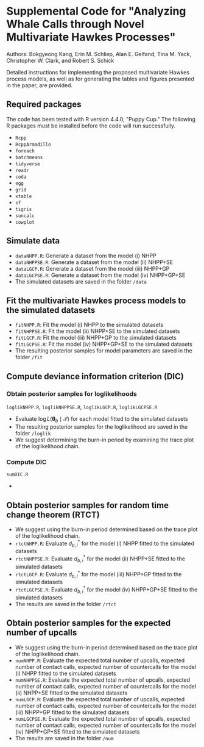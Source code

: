 # Supplemental Code for "Analyzing Whale Calls through Novel Multivariate Hawkes Processes"
Authors: Bokgyeong Kang, Erin M. Schliep, Alan E. Gelfand, Tina M. Yack, Christopher W. Clark, and Robert S. Schick

Detailed instructions for implementing the proposed multivariate Hawkes process models, as well as for generating the tables and figures presented in the paper, are provided.

## Required packages
The code has been tested with R version 4.4.0, "Puppy Cup."  The following R packages must be installed before the code will run successfully.

- `Rcpp`
- `RcppArmadillo`
- `foreach`
- `batchmeans`
- `tidyverse`
- `readr`
- `coda`
- `egg`
- `grid`
- `xtable`
- `sf`
- `tigris`
- `suncalc`
- `cowplot`

## Simulate data
- `dataNHPP.R`: Generate a dataset from the model (i) NHPP
- `dataNHPPSE.R`: Generate a dataset from the model (ii) NHPP+SE
- `dataLGCP.R`: Generate a dataset from the model (iii) NHPP+GP
- `dataLGCPSE.R`: Generate a dataset from the model (iv) NHPP+GP+SE
- The simulated datasets are saved in the folder `/data`

## Fit the multivariate Hawkes process models to the simulated datasets 
- `fitNHPP.R`: Fit the model (i) NHPP to the simulated datasets
- `fitNHPPSE.R`: Fit the model (ii) NHPP+SE to the simulated datasets
- `fitLGCP.R`: Fit the model (iii) NHPP+GP to the simulated datasets
- `fitLGCPSE.R`: Fit the model (iv) NHPP+GP+SE to the simulated datasets
- The resulting posterior samples for model parameters are saved in the folder `/fit`

## Compute deviance information criterion (DIC) 

### Obtain posterior samples for loglikelihoods

`loglikNHPP.R`, `loglikNHPPSE.R`, `loglikLGCP.R`, `loglikLGCPSE.R`

- Evaluate $\log L(\boldsymbol{\theta}_b \mid \mathcal{T})$ for each model fitted to the simulated datasets
- The resulting posterior samples for the loglikelihood  are saved in the folder `/loglik`
- We suggest determining the burn-in period by examining the trace plot of the loglikelihood chain.

### Compute DIC

`sumDIC.R`

- 


## Obtain posterior samples for random time change theorem (RTCT)
- We suggest using the burn-in period determined based on the trace plot of the loglikelihood chain.
- `rtctNHPP.R`: Evaluate $d^{\ast}_{b,i}$ for the model (i) NHPP fitted to the simulated datasets
- `rtctNHPPSE.R`: Evaluate $d^{\ast}_{b,i}$ for the model (ii) NHPP+SE fitted to the simulated datasets
- `rtctLGCP.R`: Evaluate $d^{\ast}_{b,i}$ for the model (iii) NHPP+GP fitted to the simulated datasets
- `rtctLGCPSE.R`: Evaluate $d^{\ast}_{b,i}$ for the model (iv) NHPP+GP+SE fitted to the simulated datasets
- The results are saved in the folder `/rtct`
  
## Obtain posterior samples for the expected number of upcalls
- We suggest using the burn-in period determined based on the trace plot of the loglikelihood chain.
- `numNHPP.R`: Evaluate the expected total number of upcalls, expected number of contact calls, expected number of countercalls for the model (i) NHPP fitted to the simulated datasets
- `numNHPPSE.R`: Evaluate the expected total number of upcalls, expected number of contact calls, expected number of countercalls for the model (ii) NHPP+SE fitted to the simulated datasets
- `numLGCP.R`: Evaluate the expected total number of upcalls, expected number of contact calls, expected number of countercalls for the model (iii) NHPP+GP fitted to the simulated datasets
- `numLGCPSE.R`: Evaluate the expected total number of upcalls, expected number of contact calls, expected number of countercalls for the model (iv) NHPP+GP+SE fitted to the simulated datasets
- The results are saved in the folder `/num`

